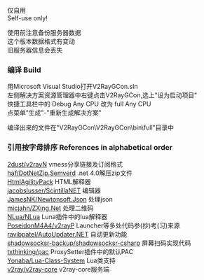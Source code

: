 仅自用  
Self-use only!  
  
使用前注意备份服务器数据  
这个版本数据格式有变动  
旧服务器信息会丢失  

### 编译 Build
用Microsoft Visual Studio打开V2RayGCon.sln  
左侧解决方案资源管理器中右键点击V2RayGCon,选上"设为启动项目"  
快捷工具栏中的 Debug Any CPU 改为 full Any CPU  
点菜单"生成"-"重新生成解决方案"  
  
编译出来的文件在"V2RayGCon\V2RayGCon\bin\full\"目录中  
  
### 引用按字母排序 References in alphabetical order  
[2dust/v2rayN](https://github.com/2dust/v2rayN) vmess分享链接及订阅格式  
[haf/DotNetZip.Semverd](https://github.com/haf/DotNetZip.Semverd) .net 4.0解压zip文件  
[HtmlAgilityPack](https://html-agility-pack.net/) HTML解释器  
[jacobslusser/ScintillaNET](https://github.com/jacobslusser/ScintillaNET) 编辑器  
[JamesNK/Newtonsoft.Json](https://github.com/JamesNK/Newtonsoft.Json) 处理json  
[micjahn/ZXing.Net](https://github.com/micjahn/ZXing.Net/) 处理二维码  
[NLua/NLua](https://github.com/NLua/NLua) Luna插件中的lua解释器  
[PoseidonM4A4/v2rayP](https://github.com/PoseidonM4A4/v2rayP) Launcher等多处代码参(抄)考(习)来源  
[ravibpatel/AutoUpdater.NET](https://github.com/ravibpatel/AutoUpdater.NET) 自动更新功能  
[shadowsocksr-backup/shadowsocksr-csharp](https://github.com/shadowsocksr-backup/shadowsocksr-csharp) 屏幕扫码实现代码  
[txthinking/pac](https://github.com/txthinking/pac) ProxySetter插件中的默认PAC  
[Yonaba/Lua-Class-System](https://github.com/Yonaba/Lua-Class-System) Lua类支持  
[v2ray/v2ray-core](https://github.com/v2ray/v2ray-core) v2ray-core服务端  